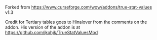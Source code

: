 Forked from https://www.curseforge.com/wow/addons/true-stat-values v1.3

Credit for Tertiary tables goes to Hinalover from the comments on the addon. His version of the addon is at https://github.com/jkohjk/TrueStatValuesMod
